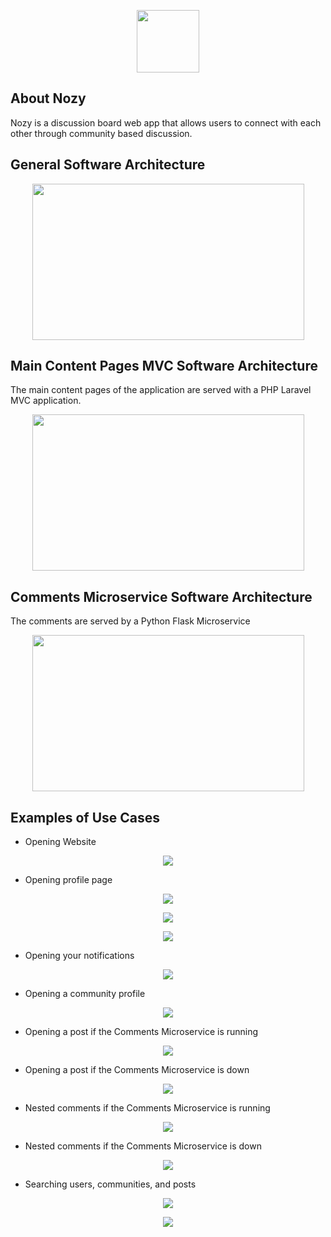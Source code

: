 <p align="center"><img src="./public/images/cartoon-nose-mustache.png" style="width:100px;length:100px;"></p>

## About Nozy

Nozy is a discussion board web app that allows users to connect with each other through community based discussion.

## General Software Architecture
<p align="center"><img src="./public/images/General_Software_Architecture.PNG" height="250" width="435"></p>

## Main Content Pages MVC Software Architecture
The main content pages of the application are served with a PHP Laravel MVC application.
<p align="center"><img src="./public/images/Main_Content_Pages_MVC.PNG" height="250" width="435"></p>

## Comments Microservice Software Architecture
The comments are served by a Python Flask Microservice
<p align="center"><img src="./public/images/Microservice_Software_Architecture.PNG" height="250" width="435"></p>


## Examples of Use Cases

- Opening Website
<p align="center"><img src="./public/images/Welcome_Page.PNG"></p>

- Opening profile page
<p align="center"><img src="./public/images/Profile_Page_Part_1.PNG"></p>
<p align="center"><img src="./public/images/Profile_Page_Part_2.PNG"></p>
<p align="center"><img src="./public/images/Profile_Page_Part_3.PNG"></p>

- Opening your notifications
<p align="center"><img src="./public/images/Notifications_Pop_Up.PNG"></p>

- Opening a community profile
<p align="center"><img src="./public/images/Community_Profile.PNG"></p>

- Opening a post if the Comments Microservice is running
<p align="center"><img src="./public/images/Microservice_Up.PNG"></p>

- Opening a post if the Comments Microservice is down
<p align="center"><img src="./public/images/Microservice_Down.PNG"></p>

- Nested comments if the Comments Microservice is running
<p align="center"><img src="./public/images/Nested_Comments_Microservice_Running.PNG"></p>

- Nested comments if the Comments Microservice is down
<p align="center"><img src="./public/images/Nested_Comments_But_Microservice_Down.PNG"></p>

- Searching users, communities, and posts
<p align="center"><img src="./public/images/Search_Page_Part_1.PNG"></p>
<p align="center"><img src="./public/images/Search_Page_Part_2.PNG"></p>
